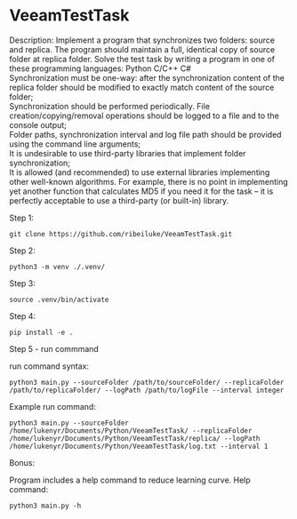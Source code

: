 # VeeamTestTask

Description:
Implement a program that synchronizes two folders: source and replica. 
The program should maintain a full, identical copy of source folder at replica folder. 
Solve the test task by writing a program in one of these programming languages:  Python C/C++ C#  
Synchronization must be one-way: after the synchronization content of the replica folder should be modified to exactly match content of the source folder;  
Synchronization should be performed periodically.  File creation/copying/removal operations should be logged to a file and to the console output;  
Folder paths, synchronization interval and log file path should be provided using the command line arguments;  
It is undesirable to use third-party libraries that implement folder synchronization;  
It is allowed (and recommended) to use external libraries implementing other well-known algorithms. For example, there is no point in implementing yet another function that calculates MD5 if you need it for the task – it is perfectly acceptable to use a third-party (or built-in) library.


Step 1:

    git clone https://github.com/ribeiluke/VeeamTestTask.git

Step 2:

    python3 -m venv ./.venv/

Step 3:

    source .venv/bin/activate

Step 4:

    pip install -e .

Step 5 - run commmand

run command syntax:
    
    python3 main.py --sourceFolder /path/to/sourceFolder/ --replicaFolder /path/to/replicaFolder/ --logPath /path/to/logFile --interval integer

Example run command:

    python3 main.py --sourceFolder /home/lukenyr/Documents/Python/VeeamTestTask/ --replicaFolder /home/lukenyr/Documents/Python/VeeamTestTask/replica/ --logPath /home/lukenyr/Documents/Python/VeeamTestTask/log.txt --interval 1

Bonus:

Program includes a help command to reduce learning curve. Help command:
    
    python3 main.py -h
